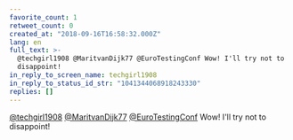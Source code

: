 ```yaml
---
favorite_count: 1
retweet_count: 0
created_at: "2018-09-16T16:58:32.000Z"
lang: en
full_text: >-
  @techgirl1908 @MaritvanDijk77 @EuroTestingConf Wow! I'll try not to
  disappoint!
in_reply_to_screen_name: techgirl1908
in_reply_to_status_id_str: "1041344068918243330"
replies: []
---
```


[@techgirl1908](https://twitter.com/techgirl1908)
[@MaritvanDijk77](https://twitter.com/MaritvanDijk77)
[@EuroTestingConf](https://twitter.com/EuroTestingConf) Wow! I'll try not to
disappoint!
